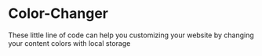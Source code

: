 # Color-Changer

These little line of code can help you customizing your website by changing your content colors with local storage
